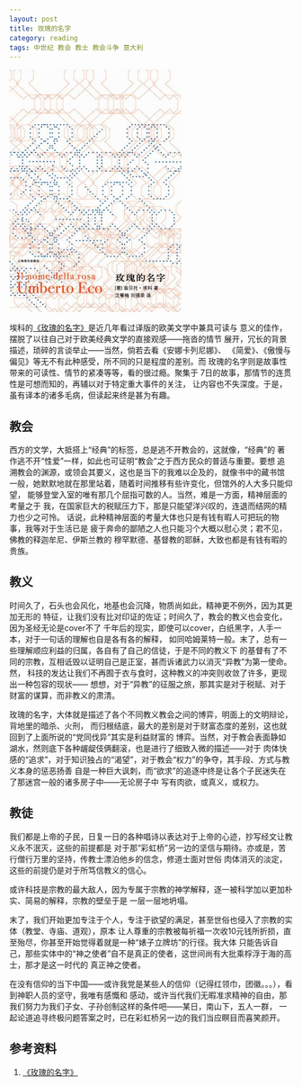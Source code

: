 ```yaml
---
layout: post
title: 玫瑰的名字
category: reading
tags: 中世纪 教会 教士 教会斗争 意大利
---
```


![rose name](/assets/images/rose_name.jpg)

埃科的[《玫瑰的名字》][《玫瑰的名字》]是近几年看过译版的欧美文学中兼具可读与
意义的佳作，摆脱了以往自己对于欧美经典文学的直接观感——拖沓的情节
展开，冗长的背景描述，琐碎的言谈举止——当然，倘若去看《安娜卡列尼娜》、
《简爱》、《傲慢与偏见》等无不有此种感受，所不同的只是程度的差别。而
玫瑰的名字则是故事性带来的可读性、情节的紧凑等等，看的很过瘾。聚集于
7日的故事，那情节的连贯性是可想而知的，再辅以对于特定重大事件的关注，
让内容也不失深度。于是，虽有译本的诸多毛病，但读起来终是甚为有趣。

## 教会

西方的文学，大抵搭上“经典”的标签，总是逃不开教会的，这就像，“经典”的
著作逃不开“性爱”一样，如此也可证明“教会”之于西方民众的普适与重要。要想
追溯教会的渊源，或领会其要义，这也是当下的我难以企及的，就像书中的藏书馆
一般，她默默地就在那里站着，随着时间推移有些许变化，但馆外的人大多只能仰望，
能够登堂入室的唯有那几个屈指可数的人。当然，难是一方面，精神层面的考量之于
我，在国家巨大的税赋压力下，那是只能望洋兴叹的，连退而结网的精力也少之可怜。
话说，此种精神层面的考量大体也只是有钱有暇人可把玩的物事，我等对于生活已是
疲于奔命的鄙陋之人也只能习个大概以慰心灵；君不见，佛教的释迦牟尼、伊斯兰教的
穆罕默德、基督教的耶稣，大致也都是有钱有暇的贵族。

## 教义

时间久了，石头也会风化，地基也会沉降，物质尚如此，精神更不例外，因为其更加无形的
特征，让我们没有比对印证的佐证；时间久了，教会的教义也会变化，因为圣经无论是cover不了
千年后的现实，即使可以cover，白纸黑字，人手一本，对于一句话的理解也自是各有各的解释，
如同哈姆莱特一般。末了，总有一些理解顺应利益的归属，各自有了自己的信徒，于是不同的教义下
的基督有了不同的宗教，互相诋毁以证明自己是正室，甚而诉诸武力以消灭“异教”为第一使命。然，
科技的发达让我们不再囿于衣与食时，这种教义的冲突则收敛了许多，更现出一种包容的现状——
想想，对于“异教”的征服之旅，那其实是对于税赋、对于财富的谋算，而非教义的肃清。

玫瑰的名字，大体就是描述了各个不同教义教会之间的博弈，明面上的文明辩论，背地里的暗杀、火刑，
而归根结底，最大的差别是对于财富态度的差别，这也就回到了上面所说的“党同伐异”其实是利益财富的
博弈。当然，对于教会表面静如湖水，然则底下各种龌龊伎俩翻滚，也是进行了细致入微的描述——对于
肉体快感的“追求”，对于知识独占的“渴望”，对于教会“权力”的争夺，其手段、方式与教义本身的惩恶扬善
自是一种巨大讽刺，而“欲求”的追逐中终是让各个子民迷失在了那迷宫一般的诸多房子中——无论房子中
写有肉欲，或真义，或权力。

## 教徒

我们都是上帝的子民，日复一日的各种唱诗以表达对于上帝的心迹，抄写经文让教义永不泯灭，这些的前提都是
对于那“彩虹桥”另一边的坚信与期待。亦或是，苦行僧行万里的坚持，传教士漂泊他乡的信念，修道士面对世俗
肉体消灭的淡定，这些的前提仍是对于所笃信教义的信心。

或许科技是宗教的最大敌人，因为专属于宗教的神学解释，逐一被科学加以更加朴实、简易的解释，宗教的壁垒于是
一层一层地坍塌。

末了，我们开始更加专注于个人，专注于欲望的满足，甚至世俗也侵入了宗教的实体（教堂、寺庙、道观），原本
让人尊重的宗教被每祈福一次收10元钱所折损，直至殆尽，你甚至开始觉得着就是一种“婊子立牌坊”的行径。我大体
只能告诉自己，那些实体中的“神之使者”自不是真正的使者，这世间尚有大批乘桴浮于海的高士，那才是这一时代的
真正神之使者。

在没有信仰的当下中国——或许我党是某些人的信仰（记得红领巾，团徽。。。），看到神职人员的坚守，我唯有感慨和
感动，或许当代我们无暇准求精神的自由，那我们努力为我们子女、子孙创制这样的条件吧——某日，南山下，五人一群，
一起论道追寻终极问题答案之时，已在彩虹桥另一边的我们当应瞑目而喜笑颜开。




## 参考资料
1. [《玫瑰的名字》][《玫瑰的名字》]


[《玫瑰的名字》]: http://book.douban.com/subject/3836566/


